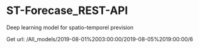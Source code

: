 # ST-Forecase_REST-API
Deep learning model for spatio-temporel prevision

Get url: /All_models/2019-08-01%2003:00:00/2019-08-05%2019:00:00/6
